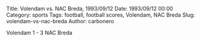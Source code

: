 Title: Volendam vs. NAC Breda, 1993/09/12
Date: 1993/09/12 00:00
Category: sports
Tags: football, football scores, Volendam, NAC Breda
Slug: volendam-vs-nac-breda
Author: carbonero


Volendam 1 - 3 NAC Breda
